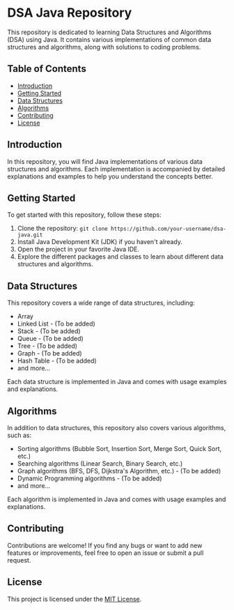 # DSA Java Repository

This repository is dedicated to learning Data Structures and Algorithms (DSA) using Java. It contains various implementations of common data structures and algorithms, along with solutions to coding problems.

## Table of Contents

- [Introduction](#introduction)
- [Getting Started](#getting-started)
- [Data Structures](#data-structures)
- [Algorithms](#algorithms)
- [Contributing](#contributing)
- [License](#license)

## Introduction

In this repository, you will find Java implementations of various data structures and algorithms. Each implementation is accompanied by detailed explanations and examples to help you understand the concepts better.

## Getting Started

To get started with this repository, follow these steps:

1. Clone the repository: `git clone https://github.com/your-username/dsa-java.git`
2. Install Java Development Kit (JDK) if you haven't already.
3. Open the project in your favorite Java IDE.
4. Explore the different packages and classes to learn about different data structures and algorithms.

## Data Structures

This repository covers a wide range of data structures, including:

- Array
- Linked List - (To be added)
- Stack - (To be added)
- Queue - (To be added)
- Tree - (To be added)
- Graph - (To be added)
- Hash Table - (To be added)
- and more...

Each data structure is implemented in Java and comes with usage examples and explanations.

## Algorithms

In addition to data structures, this repository also covers various algorithms, such as:

- Sorting algorithms (Bubble Sort, Insertion Sort, Merge Sort, Quick Sort, etc.)
- Searching algorithms (Linear Search, Binary Search, etc.)
- Graph algorithms (BFS, DFS, Dijkstra's Algorithm, etc.) - (To be added)
- Dynamic Programming algorithms - (To be added)
- and more...

Each algorithm is implemented in Java and comes with usage examples and explanations.

## Contributing

Contributions are welcome! If you find any bugs or want to add new features or improvements, feel free to open an issue or submit a pull request.

## License

This project is licensed under the [MIT License](LICENSE).
